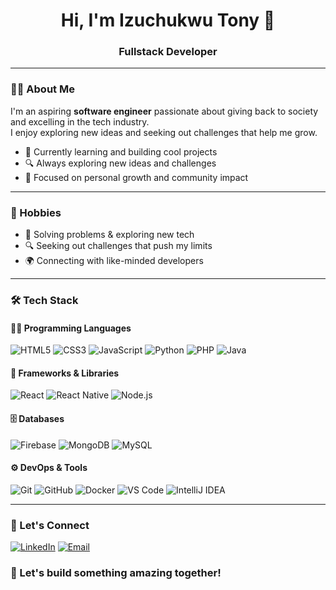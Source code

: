 <h1 align="center">Hi, I'm Izuchukwu Tony 👋</h1>
<h3 align="center">Fullstack Developer</h3>

---

### 🧑‍💻 About Me

I'm an aspiring **software engineer** passionate about giving back to society and excelling in the tech industry.  
I enjoy exploring new ideas and seeking out challenges that help me grow.

- 🌱 Currently learning and building cool projects  
- 🔍 Always exploring new ideas and challenges  
- 🎯 Focused on personal growth and community impact  

---
### 🧠 Hobbies
- 🧩 Solving problems & exploring new tech  
- 🔍 Seeking out challenges that push my limits  
- 🌍 Connecting with like-minded developers

---

### 🛠️ Tech Stack

#### 🧑‍💻 Programming Languages
![HTML5](https://img.shields.io/badge/HTML5-E34F26?style=for-the-badge&logo=html5&logoColor=white)
![CSS3](https://img.shields.io/badge/CSS3-1572B6?style=for-the-badge&logo=css3&logoColor=white)
![JavaScript](https://img.shields.io/badge/JavaScript-F7DF1E?style=for-the-badge&logo=javascript&logoColor=black)
![Python](https://img.shields.io/badge/Python-3776AB?style=for-the-badge&logo=python&logoColor=white)
![PHP](https://img.shields.io/badge/PHP-777BB4?style=for-the-badge&logo=php&logoColor=white)
![Java](https://img.shields.io/badge/Java-007396?style=for-the-badge&logo=java&logoColor=white)

#### 🧩 Frameworks & Libraries
![React](https://img.shields.io/badge/React-20232A?style=for-the-badge&logo=react&logoColor=61DAFB)
![React Native](https://img.shields.io/badge/React%20Native-20232A?style=for-the-badge&logo=react&logoColor=61DAFB)
![Node.js](https://img.shields.io/badge/Node.js-339933?style=for-the-badge&logo=nodedotjs&logoColor=white)


#### 🗄️ Databases
![Firebase](https://img.shields.io/badge/Firebase-FFCA28?style=for-the-badge&logo=firebase&logoColor=black)
![MongoDB](https://img.shields.io/badge/MongoDB-47A248?style=for-the-badge&logo=mongodb&logoColor=white)
![MySQL](https://img.shields.io/badge/MySQL-005C84?style=for-the-badge&logo=mysql&logoColor=white)

#### ⚙️ DevOps & Tools
![Git](https://img.shields.io/badge/Git-F05032?style=for-the-badge&logo=git&logoColor=white)
![GitHub](https://img.shields.io/badge/GitHub-181717?style=for-the-badge&logo=github&logoColor=white)
![Docker](https://img.shields.io/badge/Docker-2496ED?style=for-the-badge&logo=docker&logoColor=white)
![VS Code](https://img.shields.io/badge/VS%20Code-007ACC?style=for-the-badge&logo=visual-studio-code&logoColor=white)
![IntelliJ IDEA](https://img.shields.io/badge/IntelliJ%20IDEA-000000?style=for-the-badge&logo=intellijidea&logoColor=white)

---

### 🤝 Let's Connect

[![LinkedIn](https://img.shields.io/badge/LinkedIn-0077B5?style=for-the-badge&logo=linkedin&logoColor=white)](https://https://www.linkedin.com/in/izuchukwu-tony-9aa592218/)
[![Email](https://img.shields.io/badge/Email-D14836?style=for-the-badge&logo=gmail&logoColor=white)](mailto:izuchukwuonuoha6@gmail.com)

### 🤝 Let's build something amazing together!
